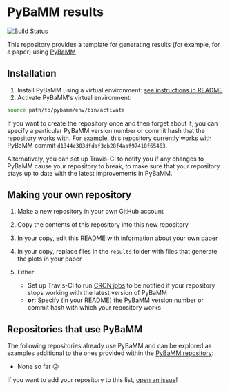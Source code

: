 # PyBaMM results

[![Build Status](https://travis-ci.com/pybamm-team/cookie-cutter-results.svg?branch=master)](https://travis-ci.com/pybamm-team/cookie-cutter-results)

This repository provides a template for generating results (for example, for a paper) using [PyBaMM](https://github.com/pybamm-team/PyBaMM)

## Installation

1. Install PyBaMM using a virtual environment: [see instructions in README](https://github.com/pybamm-team/PyBaMM)
1. Activate PyBaMM's virtual environment:
```bash
source path/to/pybamm/env/bin/activate
```

If you want to create the repository once and then forget about it, you can specify a particular PyBaMM version number or commit hash that the repository works with. For example, this repository currently works with PyBaMM commit `d1344e303dfdaf3cb28f4aaf97410f65463`.

Alternatively, you can set up Travis-CI to notify you if any changes to PyBaMM cause your repository to break, to make sure that your repository stays up to date with the latest improvements in PyBaMM. 

## Making your own repository

1. Make a new repository in your own GitHub account
1. Copy the contents of this repository into this new repository
1. In your copy, edit this README with information about your own paper
1. In your copy, replace files in the `results` folder with files that generate the plots in your paper
1. Either:

    - Set up Travis-CI to run [CRON jobs](https://docs.travis-ci.com/user/cron-jobs/) to be notified if your repository stops working with the latest version of PyBaMM
    - **or:** Specify (in your README) the PyBaMM version number or commit hash with which your repository works

## Repositories that use PyBaMM

The following repositories already use PyBaMM and can be explored as examples additional to the ones provided within the [PyBaMM repository](https://github.com/pybamm-team/PyBaMM/tree/master/examples):

- None so far :frowning_face:

If you want to add your repository to this list, [open an issue](https://github.com/pybamm-team/cookie-cutter-results/issues/new)!
